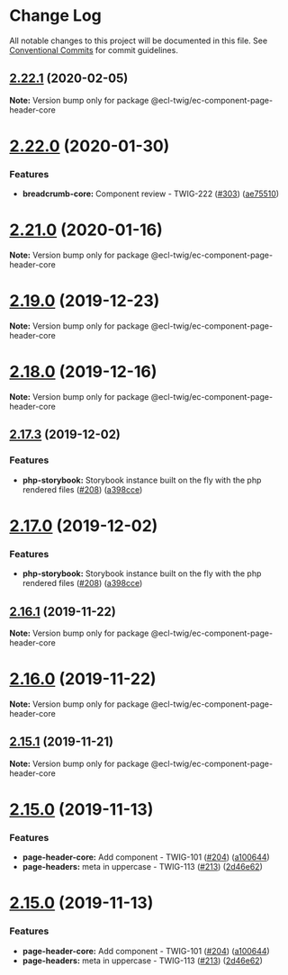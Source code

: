# Change Log

All notable changes to this project will be documented in this file.
See [Conventional Commits](https://conventionalcommits.org) for commit guidelines.

## [2.22.1](https://github.com/ec-europa/ecl-twig/compare/v2.22.0...v2.22.1) (2020-02-05)

**Note:** Version bump only for package @ecl-twig/ec-component-page-header-core

# [2.22.0](https://github.com/ec-europa/ecl-twig/compare/v2.19.0...v2.22.0) (2020-01-30)

### Features

- **breadcrumb-core:** Component review - TWIG-222 ([#303](https://github.com/ec-europa/ecl-twig/issues/303)) ([ae75510](https://github.com/ec-europa/ecl-twig/commit/ae7551030fef0ba31047456c98e118426c6e3679))

# [2.21.0](https://github.com/ec-europa/ecl-twig/compare/v2.19.0...v2.21.0) (2020-01-16)

**Note:** Version bump only for package @ecl-twig/ec-component-page-header-core

# [2.19.0](https://github.com/ec-europa/ecl-twig/compare/v2.18.0...v2.19.0) (2019-12-23)

**Note:** Version bump only for package @ecl-twig/ec-component-page-header-core

# [2.18.0](https://github.com/ec-europa/ecl-twig/compare/v2.17.3...v2.18.0) (2019-12-16)

**Note:** Version bump only for package @ecl-twig/ec-component-page-header-core

## [2.17.3](https://github.com/ec-europa/ecl-twig/compare/v2.16.0...v2.17.3) (2019-12-02)

### Features

- **php-storybook:** Storybook instance built on the fly with the php rendered files ([#208](https://github.com/ec-europa/ecl-twig/issues/208)) ([a398cce](https://github.com/ec-europa/ecl-twig/commit/a398cce006853e9db2aa95bd31ba923fed05e8c1))

# [2.17.0](https://github.com/ec-europa/ecl-twig/compare/v2.16.0...v2.17.0) (2019-12-02)

### Features

- **php-storybook:** Storybook instance built on the fly with the php rendered files ([#208](https://github.com/ec-europa/ecl-twig/issues/208)) ([a398cce](https://github.com/ec-europa/ecl-twig/commit/a398cce006853e9db2aa95bd31ba923fed05e8c1))

## [2.16.1](https://github.com/ec-europa/ecl-twig/compare/v2.15.1...v2.16.1) (2019-11-22)

**Note:** Version bump only for package @ecl-twig/ec-component-page-header-core

# [2.16.0](https://github.com/ec-europa/ecl-twig/compare/v2.15.1...v2.16.0) (2019-11-22)

**Note:** Version bump only for package @ecl-twig/ec-component-page-header-core

## [2.15.1](https://github.com/ec-europa/ecl-twig/compare/v2.15.0...v2.15.1) (2019-11-21)

**Note:** Version bump only for package @ecl-twig/ec-component-page-header-core

# [2.15.0](https://github.com/ec-europa/ecl-twig/compare/v2.11.2...v2.15.0) (2019-11-13)

### Features

- **page-header-core:** Add component - TWIG-101 ([#204](https://github.com/ec-europa/ecl-twig/issues/204)) ([a100644](https://github.com/ec-europa/ecl-twig/commit/a100644))
- **page-headers:** meta in uppercase - TWIG-113 ([#213](https://github.com/ec-europa/ecl-twig/issues/213)) ([2d46e62](https://github.com/ec-europa/ecl-twig/commit/2d46e62))

# [2.15.0](https://github.com/ec-europa/ecl-twig/compare/v2.11.2...v2.15.0) (2019-11-13)

### Features

- **page-header-core:** Add component - TWIG-101 ([#204](https://github.com/ec-europa/ecl-twig/issues/204)) ([a100644](https://github.com/ec-europa/ecl-twig/commit/a100644e5b1055afa3a43e050270304e0d1f518b))
- **page-headers:** meta in uppercase - TWIG-113 ([#213](https://github.com/ec-europa/ecl-twig/issues/213)) ([2d46e62](https://github.com/ec-europa/ecl-twig/commit/2d46e620801e1e6401801ee2f01d472edfe9392c))
